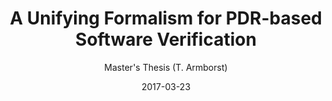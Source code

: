 ---
title: "A Unifying Formalism for PDR-based Software Verification"
date: 2017-03-23
draft: false
subtitle: "Master's Thesis (T. Armborst)"
in: ""
section: "Work Experience"
subsection: "Student Supervision"
---